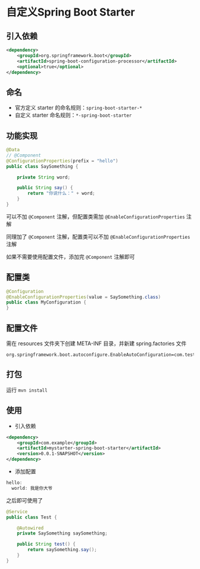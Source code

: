 # 自定义Spring Boot Starter

## 引入依赖

```xml
<dependency>
    <groupId>org.springframework.boot</groupId>
    <artifactId>spring-boot-configuration-processor</artifactId>
    <optional>true</optional>
</dependency>
```

## 命名

- 官方定义 starter 的命名规则：`spring-boot-starter-*`
- 自定义 starter 命名规则：`*-spring-boot-starter`

## 功能实现

```java
@Data
// @Component
@ConfigurationProperties(prefix = "hello")
public class SaySomething {

    private String word;

    public String say() {
        return "你说什么：" + word;
    }
}
```

可以不加 `@Component` 注解，但配置类需加 `@EnableConfigurationProperties` 注解

同理加了 `@Component` 注解，配置类可以不加 `@EnableConfigurationProperties` 注解

如果不需要使用配置文件，添加完 `@Component` 注解即可

## 配置类

```java
@Configuration
@EnableConfigurationProperties(value = SaySomething.class)
public class MyConfiguration {
}
```

## 配置文件

需在 resources 文件夹下创建 META-INF 目录，并新建 spring.factories 文件

```properties
org.springframework.boot.autoconfigure.EnableAutoConfiguration=com.test.config.MyConfiguration
```

## 打包

运行 `mvn install`

## 使用

- 引入依赖

```xml
<dependency>
    <groupId>com.example</groupId>
    <artifactId>mystarter-spring-boot-starter</artifactId>
    <version>0.0.1-SNAPSHOT</version>
</dependency>
```

- 添加配置

```java
hello:
  world: 我是你大爷
```

之后即可使用了

```java
@Service
public class Test {

    @Autowired
    private SaySomething saySomething;

    public String test() {
        return saySomething.say();
    }
}
```
